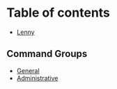 # Table of contents

* [Lenny](README.md)

## Command Groups

* [General](command-groups/general.md)
* [Administrative](command-groups/admin.md)

